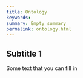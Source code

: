 ```yaml
---
title: Ontology
keywords:
summary: Empty summary
permalink: ontology.html
---
```


## Subtitle 1

Some text that you can fill in